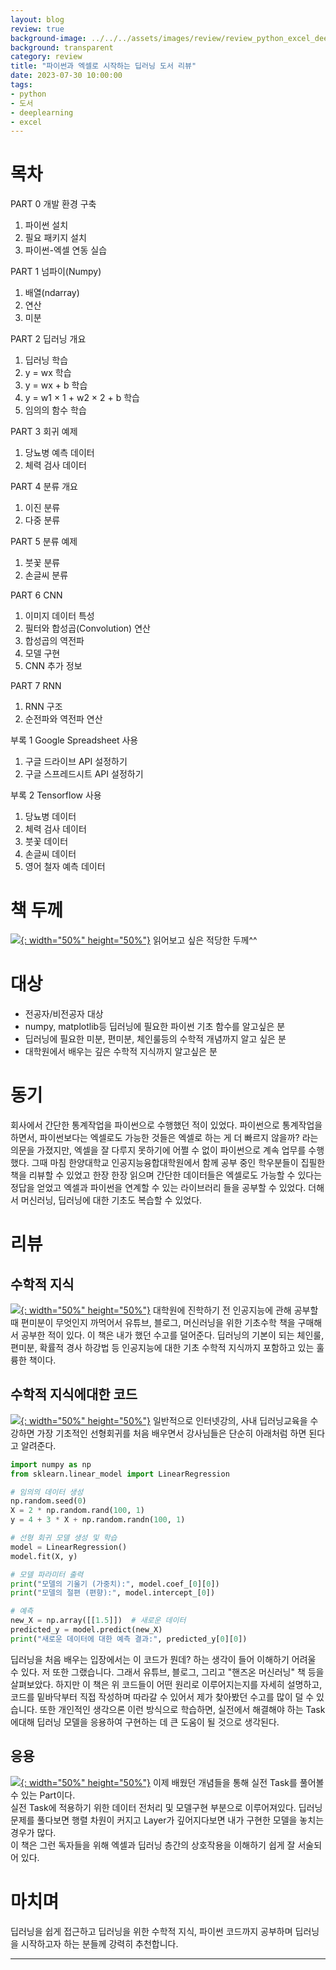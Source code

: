 ```yaml
---
layout: blog
review: true
background-image: ../../../assets/images/review/review_python_excel_deeplearning_1.jpeg
background: transparent
category: review
title: "파이썬과 엑셀로 시작하는 딥러닝 도서 리뷰"
date: 2023-07-30 10:00:00
tags:
- python
- 도서
- deeplearning
- excel
---
```


# 목차
PART 0 개발 환경 구축

1. 파이썬 설치
2. 필요 패키지 설치
3. 파이썬-엑셀 연동 실습

PART 1 넘파이(Numpy)

1. 배열(ndarray)
2. 연산
3. 미분

PART 2 딥러닝 개요

1. 딥러닝 학습
2. y = wx 학습
3. y = wx + b 학습
4. y = w1 × 1 + w2 × 2 + b 학습
5. 임의의 함수 학습


PART 3 회귀 예제

1. 당뇨병 예측 데이터
2. 체력 검사 데이터

PART 4 분류 개요

1. 이진 분류
2. 다중 분류

PART 5 분류 예제

1. 붓꽃 분류
2. 손글씨 분류

PART 6 CNN

1. 이미지 데이터 특성
2. 필터와 합성곱(Convolution) 연산
3. 합성곱의 역전파
4. 모델 구현
5. CNN 추가 정보

PART 7 RNN

1. RNN 구조
2. 순전파와 역전파 연산

부록 1 Google Spreadsheet 사용
1. 구글 드라이브 API 설정하기
2. 구글 스프레드시트 API 설정하기

부록 2 Tensorflow 사용
1. 당뇨병 데이터
2. 체력 검사 데이터
3. 붓꽃 데이터
4. 손글씨 데이터
5. 영어 철자 예측 데이터

# 책 두께
[![](../../../assets/images/review/review_python_excel_deeplearning_2.jpeg){: width="50%" height="50%"}](../../../assets/images/review/review_python_excel_deeplearning_2.jpeg)
읽어보고 싶은 적당한 두께^^ 

# 대상
- 전공자/비전공자 대상
- numpy, matplotlib등 딥러닝에 필요한 파이썬 기초 함수를 알고싶은 분
- 딥러닝에 필요한 미분, 편미분, 체인룰등의 수학적 개념까지 알고 싶은 분
- 대학원에서 배우는 깊은 수학적 지식까지 알고싶은 분

# 동기
회사에서 간단한 통계작업을 파이썬으로 수행했던 적이 있었다. 파이썬으로 통계작업을 하면서,  파이썬보다는 엑셀로도 가능한 것들은 엑셀로 하는 게 더 빠르지 않을까? 라는 의문을 가졌지만, 엑셀을 잘 다루지 못하기에 어쩔 수 없이 파이썬으로 계속 업무를 수행했다.
그때 마침 한양대학교 인공지능융합대학원에서 함께 공부 중인 학우분들이 집필한 책을 리뷰할 수 있었고 한장 한장 읽으며 간단한 데이터들은 엑셀로도 가능할 수 있다는 정답을 얻었고 엑셀과 파이썬을 연계할 수 있는 라이브러리 들을 공부할 수 있었다. 더해서 머신러닝, 딥러닝에 대한 기초도 복습할 수 있었다.

# 리뷰
## 수학적 지식
[![](../../../assets/images/review/review_python_excel_deeplearning_3.jpeg){: width="50%" height="50%"}](../../../assets/images/review/review_python_excel_deeplearning_3.jpeg)
대학원에 진학하기 전 인공지능에 관해 공부할 때 편미분이 무엇인지 까먹어서 유튜브, 블로그, 머신러닝을 위한 기초수학 책을 구매해서 공부한 적이 있다.
이 책은 내가 했던 수고를 덜어준다. 딥러닝의 기본이 되는 체인룰, 편미분, 확률적 경사 하강법 등 인공지능에 대한 기초 수학적 지식까지 포함하고 있는 훌륭한 책이다.


## 수학적 지식에대한 코드    
[![](../../../assets/images/review/review_python_excel_deeplearning_4.jpeg){: width="50%" height="50%"}](../../../assets/images/review/review_python_excel_deeplearning_4.jpeg)
일반적으로 인터넷강의, 사내 딥러닝교육을 수강하면 가장 기초적인 선형회귀를 처음 배우면서 강사님들은 단순히 아래처럼 하면 된다고 알려준다. 
```python
import numpy as np
from sklearn.linear_model import LinearRegression

# 임의의 데이터 생성
np.random.seed(0)
X = 2 * np.random.rand(100, 1)
y = 4 + 3 * X + np.random.randn(100, 1)

# 선형 회귀 모델 생성 및 학습
model = LinearRegression()
model.fit(X, y)

# 모델 파라미터 출력
print("모델의 기울기 (가중치):", model.coef_[0][0])
print("모델의 절편 (편향):", model.intercept_[0])

# 예측
new_X = np.array([[1.5]])  # 새로운 데이터
predicted_y = model.predict(new_X)
print("새로운 데이터에 대한 예측 결과:", predicted_y[0][0])
``` 

딥러닝을 처음 배우는 입장에서는 이 코드가 뭔데? 하는 생각이 들어 이해하기 어려울 수 있다. 저 또한 그랬습니다. 그래서 유튜브, 블로그, 그리고 "핸즈온 머신러닝" 책 등을 살펴보았다.
하지만 이 책은 위 코드들이 어떤 원리로 이루어지는지를 자세히 설명하고, 코드를 밑바닥부터 직접 작성하며 따라갈 수 있어서 제가 찾아봤던 수고를 많이 덜 수 있습니다.
또한 개인적인 생각으론 이런 방식으로 학습하면, 실전에서 해결해야 하는 Task에대해 딥러닝 모델을 응용하여 구현하는 데 큰 도움이 될 것으로 생각된다.
 

## 응용
[![](../../../assets/images/review/review_python_excel_deeplearning_5.jpeg){: width="50%" height="50%"}](../../../assets/images/review/review_python_excel_deeplearning_5.jpeg)
이제 배웠던 개념들을 통해 실전 Task를 풀어볼 수 있는 Part이다.  
실전 Task에 적용하기 위한 데이터 전처리 및 모델구현 부분으로 이루어져있다. 딥러닝 문제를 풀다보면 행렬 차원이 커지고 Layer가 깊어지다보면 내가 구현한 모델을 놓치는 경우가 많다.  
이 책은 그런 독자들을 위해 엑셀과 딥러닝 층간의 상호작용을 이해하기 쉽게 잘 서술되어 있다.

# 마치며
딥러닝을 쉽게 접근하고 딥러닝을 위한 수학적 지식, 파이썬 코드까지 공부하며 딥러닝을 시작하고자 하는 분들께 강력히 추천합니다.



---